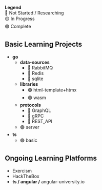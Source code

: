 **Legend**<!--🟠🔵-->  
🔴 Not Started / Researching  
🟡 In Progress  
🟢 Complete

## Basic Learning Projects
* **go**
  * **data-sources**
    * 🔴 RabbitMQ
    * 🔴 Redis
    * 🔴 sqlite
  * **libraries**
    * 🟢 html-template+htmx
    * 🟢 wasm
  * **protocols**
      * 🔴 GraphQL
      * 🔴 gRPC
      * 🔴 REST_API
  * 🟢 server
* **ts**
  * 🟢 basic

## Ongoing Learning Platforms
* Exercism
* HackTheBox
* **ts / angular /** angular-university.io
